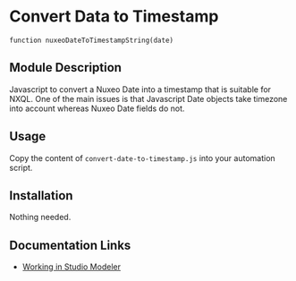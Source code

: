 # Convert Data to Timestamp

```
function nuxeoDateToTimestampString(date)
```

## Module Description

Javascript to convert a Nuxeo Date into a timestamp that is suitable for NXQL. One of the main issues is that Javascript Date objects take timezone into account whereas Nuxeo Date fields do not.

## Usage

Copy the content of `convert-date-to-timestamp.js` into your automation script.

## Installation

Nothing needed.

## Documentation Links

- [Working in Studio Modeler](https://doc.nuxeo.com/studio/working-in-studio/)
